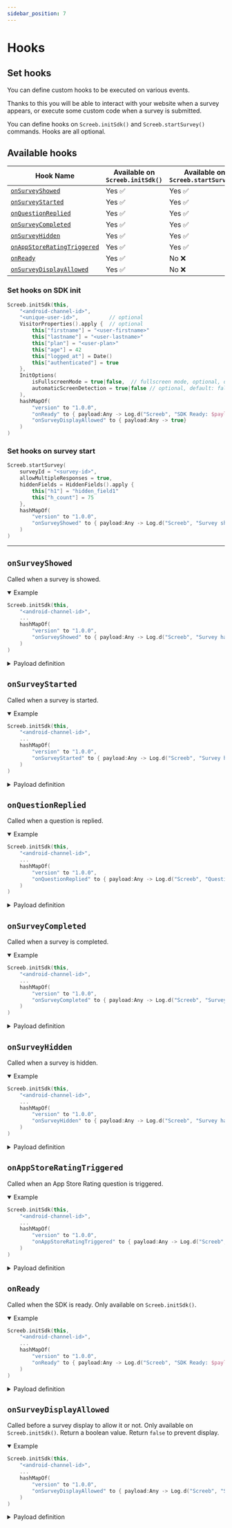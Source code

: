```yaml
---
sidebar_position: 7
---
```


# Hooks

## Set hooks

You can define custom hooks to be executed on various events.

Thanks to this you will be able to interact with your website when a survey appears, or execute some custom code when a survey is submitted.

You can define hooks on `Screeb.initSdk()` and `Screeb.startSurvey()` commands. Hooks are all optional.

## Available hooks

| Hook Name                                                 | Available on `Screeb.initSdk()` | Available on `Screeb.startSurvey()` |
| --------------------------------------------------------- | ------------------- | --------------------------- |
| [`onSurveyShowed`](#onsurveyshowed)                       | Yes ✅              | Yes ✅                      |
| [`onSurveyStarted`](#onsurveystarted)                     | Yes ✅              | Yes ✅                      |
| [`onQuestionReplied`](#onquestionreplied)                 | Yes ✅              | Yes ✅                      |
| [`onSurveyCompleted`](#onsurveycompleted)                 | Yes ✅              | Yes ✅                      |
| [`onSurveyHidden`](#onsurveyhidden)                       | Yes ✅              | Yes ✅                      |
| [`onAppStoreRatingTriggered`](#onappstoreratingtriggered) | Yes ✅              | Yes ✅                      |
| [`onReady`](#onready)                                     | Yes ✅              | No ❌                       |
| [`onSurveyDisplayAllowed`](#onsurveydisplayallowed)       | Yes ✅              | No ❌                       |


### Set hooks on SDK init

```kotlin
Screeb.initSdk(this,
    "<android-channel-id>",
    "<unique-user-id>",          // optional
    VisitorProperties().apply {  // optional
        this["firstname"] = "<user-firstname>"
        this["lastname"] = "<user-lastname>"
        this["plan"] = "<user-plan>"
        this["age"] = 42
        this["logged_at"] = Date()
        this["authenticated"] = true
    },
    InitOptions(
        isFullscreenMode = true|false,  // fullscreen mode, optional, default: false
        automaticScreenDetection = true|false // optional, default: false
    ),
    hashMapOf(
        "version" to "1.0.0",
        "onReady" to { payload:Any -> Log.d("Screeb", "SDK Ready: $payload")},
        "onSurveyDisplayAllowed" to { payload:Any -> true}
    )
)
```

### Set hooks on survey start

```kotlin
Screeb.startSurvey(
    surveyId = "<survey-id>",
    allowMultipleResponses = true,
    hiddenFields = HiddenFields().apply {
        this["h1"] = "hidden_field1"
        this["h_count"] = 75
    },
    hashMapOf(
        "version" to "1.0.0",
        "onSurveyShowed" to { payload:Any -> Log.d("Screeb", "Survey showed $payload")}
    )
)
```

---

## `onSurveyShowed`

Called when a survey is showed.

<details open>
<summary>Example</summary>

```kotlin
Screeb.initSdk(this,
    "<android-channel-id>",
    ...
    hashMapOf(
        "version" to "1.0.0",
        "onSurveyShowed" to { payload:Any -> Log.d("Screeb", "Survey has been showed: $payload")},
    )
)
```
</details>

<details>
<summary>Payload definition</summary>

```json
{
    channel: {
        id: string,
        type: "android"
    },
    survey: {
        id: string,
        survey_position: "center-left" | "center-center" | "center-right" | "bottom-left" | "bottom-center" | "bottom-right",
        survey_size: 25 | 50 | 75 | 100 | 125 | 150,
        survey_format: "conversational" | "cards",
    },
    response: {
        id: string,
        items: {
            question: {
                id: string;
                title: string;
                type: "text" | "video";
                url: string;
            };
            answer: {
                fields: {
                    type: "string" | "number" | "boolean" | "none" | "time" | "url";
                },
                text: string;
                number: number;
                boolean: boolean;
                time: Date;
                url: string;
            }[] | undefined;
            replied_at: Date | undefined;
        }[];
    },
    user: {
        anonymous_id: string,
        user_id: string,
    }
}
```
</details>

## `onSurveyStarted`

Called when a survey is started.

<details open>
<summary>Example</summary>

```kotlin
Screeb.initSdk(this,
    "<android-channel-id>",
    ...
    hashMapOf(
        "version" to "1.0.0",
        "onSurveyStarted" to { payload:Any -> Log.d("Screeb", "Survey has been started: $payload")},
    )
)
```
</details>

<details>
<summary>Payload definition</summary>

```json
{
    channel: {
        id: string,
        type: "android"
    },
    survey: {
        id: string,
        survey_position: "center-left" | "center-center" | "center-right" | "bottom-left" | "bottom-center" | "bottom-right",
        survey_size: 25 | 50 | 75 | 100 | 125 | 150,
        survey_format: "conversational" | "cards",
    },
    response: {
        id: string,
    },
    user: {
        anonymous_id: string,
        user_id: string,
    }
}
```
</details>

## `onQuestionReplied`

Called when a question is replied.

<details open>
<summary>Example</summary>

```kotlin
Screeb.initSdk(this,
    "<android-channel-id>",
    ...
    hashMapOf(
        "version" to "1.0.0",
        "onQuestionReplied" to { payload:Any -> Log.d("Screeb", "Question has been replied: $payload")},
    )
)
```
</details>

<details>
<summary>Payload definition</summary>

```json
{
    channel: {
        id: string,
        type: "android"
    },
    survey: {
        id: string,
        survey_position: "center-left" | "center-center" | "center-right" | "bottom-left" | "bottom-center" | "bottom-right",
        survey_size: 25 | 50 | 75 | 100 | 125 | 150,
        survey_format: "conversational" | "cards",
    },
    response: {
        id: string,
        status: "started" | "ended" | "closed" | "interrupted"
        question: {
            id: string;
            title: string;
            type: "text" | "video";
            url: string;
        };
        answer: {
            fields: {
                type: "string" | "number" | "boolean" | "none" | "time" | "url";
            },
            text: string;
            number: number;
            boolean: boolean;
            time: Date;
            url: string;
        };
        items: {
            question: {
                id: string;
                title: string;
                type: "text" | "video";
                url: string;
            };
            answer: {
                fields: {
                    type: "string" | "number" | "boolean" | "none" | "time" | "url";
                },
                text: string;
                number: number;
                boolean: boolean;
                time: Date;
                url: string;
            }[] | undefined;
            replied_at: Date | undefined;
        }[];
    },
    user: {
        anonymous_id: string,
        user_id: string,
    }
}
```
</details>

## `onSurveyCompleted`

Called when a survey is completed.

<details open>
<summary>Example</summary>

```kotlin
Screeb.initSdk(this,
    "<android-channel-id>",
    ...
    hashMapOf(
        "version" to "1.0.0",
        "onSurveyCompleted" to { payload:Any -> Log.d("Screeb", "Survey has been completed: $payload")},
    )
)
```
</details>

<details>
<summary>Payload definition</summary>

```json
{
    channel: {
        id: string,
        type: "android"
    },
    survey: {
        id: string,
        survey_position: "center-left" | "center-center" | "center-right" | "bottom-left" | "bottom-center" | "bottom-right",
        survey_size: 25 | 50 | 75 | 100 | 125 | 150,
        survey_format: "conversational" | "cards",
    },
    response: {
        id: string,
        items: {
            question: {
                id: string;
                title: string;
                type: "text" | "video";
                url: string;
            };
            answer: {
                fields: {
                    type: "string" | "number" | "boolean" | "none" | "time" | "url";
                },
                text: string;
                number: number;
                boolean: boolean;
                time: Date;
                url: string;
            }[] | undefined;
            replied_at: Date | undefined;
        }[];
    },
    user: {
        anonymous_id: string,
        user_id: string,
    }
}
```
</details>

## `onSurveyHidden`

Called when a survey is hidden.

<details open>
<summary>Example</summary>

```kotlin
Screeb.initSdk(this,
    "<android-channel-id>",
    ...
    hashMapOf(
        "version" to "1.0.0",
        "onSurveyHidden" to { payload:Any -> Log.d("Screeb", "Survey has been hidden: $payload")},
    )
)
```
</details>

<details>
<summary>Payload definition</summary>

```json
{
    channel: {
        id: string,
        type: "android"
    },
    survey: {
        id: string,
        survey_position: "center-left" | "center-center" | "center-right" | "bottom-left" | "bottom-center" | "bottom-right",
        survey_size: 25 | 50 | 75 | 100 | 125 | 150,
        survey_format: "conversational" | "cards",
    },
    response: {
        id: string,
        hide_reason: "started" | "ended" | "closed" | "interrupted",
        items: {
            question: {
                id: string;
                title: string;
                type: "text" | "video";
                url: string;
            };
            answer: {
                fields: {
                    type: "string" | "number" | "boolean" | "none" | "time" | "url";
                },
                text: string;
                number: number;
                boolean: boolean;
                time: Date;
                url: string;
            }[] | undefined;
            replied_at: Date | undefined;
        }[];
    },
    user: {
        anonymous_id: string,
        user_id: string,
    }
}
```
</details>

## `onAppStoreRatingTriggered`

Called when an App Store Rating question is triggered.

<details open>
<summary>Example</summary>

```kotlin
Screeb.initSdk(this,
    "<android-channel-id>",
    ...
    hashMapOf(
        "version" to "1.0.0",
        "onAppStoreRatingTriggered" to { payload:Any -> Log.d("Screeb", "App store rating triggered: $payload")},
    )
)
```
</details>

<details>
<summary>Payload definition</summary>

```json
{
    channel: {
        id: string,
        type: "android"
    },
    user: {
        anonymous_id: string,
        user_id: string,
    }
}
```
</details>

## `onReady`

Called when the SDK is ready. Only available on `Screeb.initSdk()`.

<details open>
<summary>Example</summary>

```kotlin
Screeb.initSdk(this,
    "<android-channel-id>",
    ...
    hashMapOf(
        "version" to "1.0.0",
        "onReady" to { payload:Any -> Log.d("Screeb", "SDK Ready: $payload")},
    )
)
```
</details>

<details>
<summary>Payload definition</summary>

```json
{
    channel: {
        id: string,
        type: "android"
    },
    user: {
        anonymous_id: string,
        user_id: string,
    }
}
```
</details>

## `onSurveyDisplayAllowed`

Called before a survey display to allow it or not. Only available on `Screeb.initSdk()`.
Return a boolean value. Return `false` to prevent display.

<details open>
<summary>Example</summary>

```kotlin
Screeb.initSdk(this,
    "<android-channel-id>",
    ...
    hashMapOf(
        "version" to "1.0.0",
        "onSurveyDisplayAllowed" to { payload:Any -> Log.d("Screeb", "Survey display allowed: $payload"); true},
    )
)
```
</details>

<details>
<summary>Payload definition</summary>

```json
{
    channel: {
        id: string,
        type: "android"
    },
    survey: {
        id: string,
    },
    user: {
        anonymous_id: string,
        user_id: string,
    }
}
```
</details>
